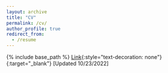 ```yaml
---
layout: archive
title: "CV"
permalink: /cv/
author_profile: true
redirect_from:
  - /resume
---
```


{% include base_path %}
[Link](http://ashtsang.github.io/files/CV_Ashley_Tsang.pdf){:style="text-decoration: none"}{:target="_blank"} [Updated 10/23/2022]


